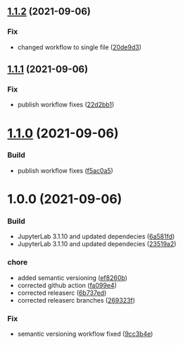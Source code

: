 ## [1.1.2](https://github.com/tuteco/jupyter_datascience_pyspark/compare/v1.1.1...v1.1.2) (2021-09-06)


### Fix

* changed workflow to single file ([20de9d3](https://github.com/tuteco/jupyter_datascience_pyspark/commit/20de9d3eaaef268a20bf3694540ae9ed20f7a3b0))

## [1.1.1](https://github.com/tuteco/jupyter_datascience_pyspark/compare/v1.1.0...v1.1.1) (2021-09-06)


### Fix

* publish workflow fixes ([22d2bb1](https://github.com/tuteco/jupyter_datascience_pyspark/commit/22d2bb12160aa9ce8564b122ebca0f5d35cd0353))

# [1.1.0](https://github.com/tuteco/jupyter_datascience_pyspark/compare/v1.0.0...v1.1.0) (2021-09-06)


### Build

* publish workflow fixes ([f5ac0a5](https://github.com/tuteco/jupyter_datascience_pyspark/commit/f5ac0a5cb032e54daad8ec2f9b4a7b636c23b082))

# 1.0.0 (2021-09-06)


### Build

* JupyterLab 3.1.10 and updated dependecies ([6a581fd](https://github.com/tuteco/jupyter_datascience_pyspark/commit/6a581fddbb01fd0c3b6e136e3b70bce3079d5e3e))
* JupyterLab 3.1.10 and updated dependecies ([23519a2](https://github.com/tuteco/jupyter_datascience_pyspark/commit/23519a240b6a37887aa013d657ed40264f76b73c))

### chore

* added semantic versioning ([ef8260b](https://github.com/tuteco/jupyter_datascience_pyspark/commit/ef8260b8beb3d6216baf3ad1137d0fb9544e1f4d))
* corrected github action ([fa099e4](https://github.com/tuteco/jupyter_datascience_pyspark/commit/fa099e4923c142309073ca483cd469a3ee3ad75e))
* corrected releaserc ([6b737ed](https://github.com/tuteco/jupyter_datascience_pyspark/commit/6b737edbe6318712d84df24604a1288037382d82))
* corrected releaserc branches ([269323f](https://github.com/tuteco/jupyter_datascience_pyspark/commit/269323f7497848b8b13ebc6c2ad1bd2d73d67b7d))

### Fix

* semantic versioning workflow fixed ([9cc3b4e](https://github.com/tuteco/jupyter_datascience_pyspark/commit/9cc3b4e9c7be9c2c473e6690fb8860320cd8de5e))
